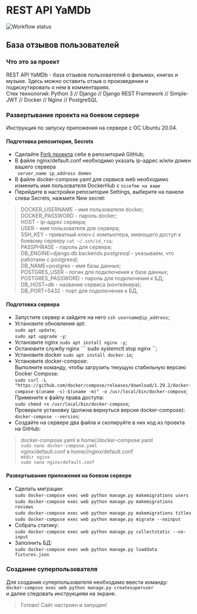 # REST API YaMDb  

![Workflow status](https://github.com/nicefme/yamdb_final/actions/workflows/yamdb_workflow.yml/badge.svg)  

## База отзывов пользователей


### Что это за проект

REST API YaMDb - база отзывов пользователей о фильмах, книгах и музыке. Здесь можно оставить отзыв о произведении и подискутировать о нем в комментариях.  
Стек технологий: Python 3 // Django // Django REST Framework // Simple-JWT // Docker // Nginx // PostgreSQL


### Развертывание проекта на боевом сервере

Инструкция по запуску приложения на сервере с ОС Ubuntu 20.04.


#### Подготовка репозитория, Secrets

- Сделайте [Fork проекта](https://github.com/nicefme/yamdb_final) себе в репозиторий GitHub;
- В файле nginx/default.conf необходимо указать ip-адрес и/или домен вашего сервера  
``` server_name ip_address domen```  
- В файле docker-compose.yaml для сервисв web необходимо изменить имя пользователя DockerHub с ``` nicefme на ваше ```  
- Перейдите в настройки репозитория Settings, выберите на панели слева Secrets, нажмите New secret:  

> DOCKER_USERNAME - имя пользователя docker;  
> DOCKER_PASSWORD - пароль docker;  
> HOST - ip-адрес сервера;  
> USER - имя пользователя для сервера;  
> SSH_KEY - приватный ключ с компьютера, имеющего доступ к боевому серверу ``` cat ~/.ssh/id_rsa ```;  
> PASSPHRASE - пароль для сервера;  
> DB_ENGINE=django.db.backends.postgresql - указываем, что работаем с postgresql;  
> DB_NAME=postgres - имя базы данных;  
> POSTGRES_USER - логин для подключения к базе данных;  
> POSTGRES_PASSWORD - пароль для подключения к БД;  
> DB_HOST=db - название сервиса (контейнера);  
> DB_PORT=5432 - порт для подключения к БД;  

#### Подготовка сервера

- Запустите сервер и зайдите на него ``` ssh username@ip_address ```;
- Установите обновления apt:  
``` sudo apt update ```;  
``` sudo apt upgrade -y ```;  
- Установите nginx ``` sudo apt install nginx -y ```;
- Остановите службу nginx ``` sudo systemctl stop nginx ``;
- Установите docker ``` sudo apt install docker.io ```;
- Установите docker-compose:  
Выполните команду, чтобы загрузить текущую стабильную версию Docker Compose:  
``` sudo curl -L "https://github.com/docker/compose/releases/download/1.29.2/docker-compose-$(uname -s)-$(uname -m)" -o /usr/local/bin/docker-compose ```;  
Примените к файлу права доступа:  
``` sudo chmod +x /usr/local/bin/docker-compose	```;  
Проверьте установку (должна вернуться версия docker-compose):  
``` docker-compose --version ```;
- Создайте на сервере два файла и скопируйте в них код из проекта на GitHub:  
> docker-compose.yaml в home/<username>/docker-compose.yaml  
``` sudo nano docker-compose.yaml ```  
> nginx/default.conf в home/<username>/nginx/default.conf  
``` mkdir nginx ```  
``` sudo nano nginx/default.conf ```  


#### Развертывание приложения на боевом сервере

- Сделать миграции:  
``` sudo docker-compose exec web python manage.py makemigrations users ```  
``` sudo docker-compose exec web python manage.py makemigrations reviews ```  
``` sudo docker-compose exec web python manage.py makemigrations titles ```  
``` sudo docker-compose exec web python manage.py migrate --noinput ```
- Собрать статику:  
``` sudo docker-compose exec web python manage.py collectstatic --no-input ```
- Заполнить БД:  
``` sudo docker-compose exec web python manage.py loaddata fixtures.json ```  


### Создание суперпользователя

Для создания суперпользователя необходимо ввести команду:  
``` docker-compose exec web python manage.py createsuperuser ```  
и далее следовать инструкциям на экране.


> Готово! Сайт настроен и запущен!
